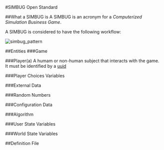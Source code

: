 #SIMBUG Open Standard

##What a SIMBUG is
A SIMBUG is an acronym for a *Computerized Simulation Business Game*.

A SIMBUG is considered to have the following workflow:

![simbug_pattern](https://cloud.githubusercontent.com/assets/13544631/8970933/339c6ed6-3655-11e5-92d7-e32dc0f66b1e.png)


##Entities
###Game


###Player(a)
A humam or non-human subject that interacts with the game. It must be identified by a [uuid](https://en.wikipedia.org/wiki/Universally_unique_identifier)

###Player Choices Variables

###External Data

###Random Numbers

###Configuration Data

###Algorithm

###User State Variables

###World State Variables

##Definition File

